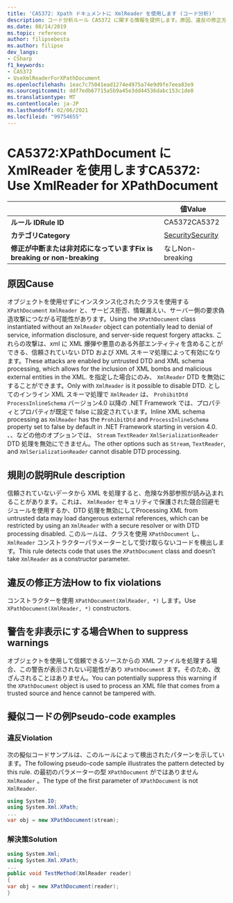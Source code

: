 ```yaml
---
title: 'CA5372: Xpath ドキュメントに XmlReader を使用します (コード分析)'
description: コード分析ルール CA5372 に関する情報を提供します。原因、違反の修正方法、非表示にするタイミングなどが含まれます。
ms.date: 08/14/2019
ms.topic: reference
author: filipsebesta
ms.author: filipse
dev_langs:
- CSharp
f1_keywords:
- CA5372
- UseXmlReaderForXPathDocument
ms.openlocfilehash: 1eac7c75041ead1274e4975a74e9d9fe7eea83e9
ms.sourcegitcommit: ddf7edb67715a5b9a45e3dd44536dabc153c1de0
ms.translationtype: MT
ms.contentlocale: ja-JP
ms.lasthandoff: 02/06/2021
ms.locfileid: "99754655"
---
```

# <a name="ca5372-use-xmlreader-for-xpathdocument"></a><span data-ttu-id="232cf-103">CA5372:XPathDocument に XmlReader を使用します</span><span class="sxs-lookup"><span data-stu-id="232cf-103">CA5372: Use XmlReader for XPathDocument</span></span>

| | <span data-ttu-id="232cf-104">値</span><span class="sxs-lookup"><span data-stu-id="232cf-104">Value</span></span> |
|-|-|
| <span data-ttu-id="232cf-105">**ルール ID**</span><span class="sxs-lookup"><span data-stu-id="232cf-105">**Rule ID**</span></span> |<span data-ttu-id="232cf-106">CA5372</span><span class="sxs-lookup"><span data-stu-id="232cf-106">CA5372</span></span>|
| <span data-ttu-id="232cf-107">**カテゴリ**</span><span class="sxs-lookup"><span data-stu-id="232cf-107">**Category**</span></span> |[<span data-ttu-id="232cf-108">Security</span><span class="sxs-lookup"><span data-stu-id="232cf-108">Security</span></span>](security-warnings.md)|
| <span data-ttu-id="232cf-109">**修正が中断または非対応になっています**</span><span class="sxs-lookup"><span data-stu-id="232cf-109">**Fix is breaking or non-breaking**</span></span> |<span data-ttu-id="232cf-110">なし</span><span class="sxs-lookup"><span data-stu-id="232cf-110">Non-breaking</span></span>|

## <a name="cause"></a><span data-ttu-id="232cf-111">原因</span><span class="sxs-lookup"><span data-stu-id="232cf-111">Cause</span></span>

<span data-ttu-id="232cf-112">オブジェクトを使用せずにインスタンス化されたクラスを使用する `XPathDocument` `XmlReader` と、サービス拒否、情報漏えい、サーバー側の要求偽造攻撃につながる可能性があります。</span><span class="sxs-lookup"><span data-stu-id="232cf-112">Using the `XPathDocument` class instantiated without an `XmlReader` object can potentially lead to denial of service, information disclosure, and server-side request forgery attacks.</span></span> <span data-ttu-id="232cf-113">これらの攻撃は、xml に XML 爆弾や悪意のある外部エンティティを含めることができる、信頼されていない DTD および XML スキーマ処理によって有効になります。</span><span class="sxs-lookup"><span data-stu-id="232cf-113">These attacks are enabled by untrusted DTD and XML schema processing, which allows for the inclusion of XML bombs and malicious external entities in the XML.</span></span> <span data-ttu-id="232cf-114">を指定した場合にのみ、 `XmlReader` DTD を無効にすることができます。</span><span class="sxs-lookup"><span data-stu-id="232cf-114">Only with `XmlReader` is it possible to disable DTD.</span></span> <span data-ttu-id="232cf-115">としてのインライン XML スキーマ処理で `XmlReader` は、 `ProhibitDtd` `ProcessInlineSchema` バージョン4.0 以降の .NET Framework では、プロパティとプロパティが既定で false に設定されています。</span><span class="sxs-lookup"><span data-stu-id="232cf-115">Inline XML schema processing as `XmlReader` has the `ProhibitDtd` and `ProcessInlineSchema` property set to false by default in .NET Framework starting in version 4.0.</span></span> <span data-ttu-id="232cf-116">、、などの他のオプションでは、 `Stream` `TextReader` `XmlSerializationReader` DTD 処理を無効にできません。</span><span class="sxs-lookup"><span data-stu-id="232cf-116">The  other options such as `Stream`, `TextReader`, and `XmlSerializationReader` cannot disable DTD processing.</span></span>

## <a name="rule-description"></a><span data-ttu-id="232cf-117">規則の説明</span><span class="sxs-lookup"><span data-stu-id="232cf-117">Rule description</span></span>

<span data-ttu-id="232cf-118">信頼されていないデータから XML を処理すると、危険な外部参照が読み込まれることがあります。これは、 `XmlReader` セキュリティで保護された競合回避モジュールを使用するか、DTD 処理を無効にして</span><span class="sxs-lookup"><span data-stu-id="232cf-118">Processing XML from untrusted data may load dangerous external references, which can be restricted by using an `XmlReader` with a secure resolver or with DTD processing disabled.</span></span> <span data-ttu-id="232cf-119">このルールは、クラスを使用 `XPathDocument` し、 `XmlReader` コンストラクターパラメーターとして受け取らないコードを検出します。</span><span class="sxs-lookup"><span data-stu-id="232cf-119">This rule detects code that uses the `XPathDocument` class and doesn’t take `XmlReader` as a constructor parameter.</span></span>

## <a name="how-to-fix-violations"></a><span data-ttu-id="232cf-120">違反の修正方法</span><span class="sxs-lookup"><span data-stu-id="232cf-120">How to fix violations</span></span>

<span data-ttu-id="232cf-121">コンストラクターを使用 `XPathDocument(XmlReader, *)` します。</span><span class="sxs-lookup"><span data-stu-id="232cf-121">Use `XPathDocument(XmlReader, *)` constructors.</span></span>

## <a name="when-to-suppress-warnings"></a><span data-ttu-id="232cf-122">警告を非表示にする場合</span><span class="sxs-lookup"><span data-stu-id="232cf-122">When to suppress warnings</span></span>

<span data-ttu-id="232cf-123">オブジェクトを使用して信頼できるソースからの XML ファイルを処理する場合、この警告が表示されない可能性があり `XPathDocument` ます。そのため、改ざんされることはありません。</span><span class="sxs-lookup"><span data-stu-id="232cf-123">You can potentially suppress this warning if the `XPathDocument` object is used to process an XML file that comes from a trusted source and hence cannot be tampered with.</span></span>

## <a name="pseudo-code-examples"></a><span data-ttu-id="232cf-124">擬似コードの例</span><span class="sxs-lookup"><span data-stu-id="232cf-124">Pseudo-code examples</span></span>

### <a name="violation"></a><span data-ttu-id="232cf-125">違反</span><span class="sxs-lookup"><span data-stu-id="232cf-125">Violation</span></span>

<span data-ttu-id="232cf-126">次の擬似コードサンプルは、このルールによって検出されたパターンを示しています。</span><span class="sxs-lookup"><span data-stu-id="232cf-126">The following pseudo-code sample illustrates the pattern detected by this rule.</span></span>
<span data-ttu-id="232cf-127">の最初のパラメーターの型 `XPathDocument` がではありません `XmlReader` 。</span><span class="sxs-lookup"><span data-stu-id="232cf-127">The type of the first parameter of `XPathDocument` is not `XmlReader`.</span></span>

```csharp
using System.IO;
using System.Xml.XPath;
...
var obj = new XPathDocument(stream);
```

### <a name="solution"></a><span data-ttu-id="232cf-128">解決策</span><span class="sxs-lookup"><span data-stu-id="232cf-128">Solution</span></span>

```csharp
using System.Xml;
using System.Xml.XPath;
...
public void TestMethod(XmlReader reader)
{
var obj = new XPathDocument(reader);
}
```
